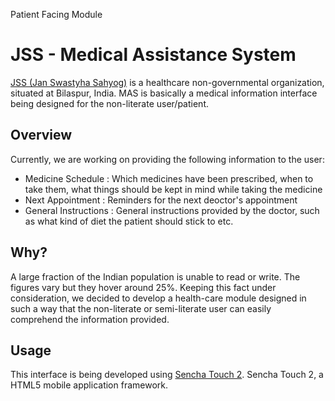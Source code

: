 Patient Facing Module

JSS - Medical Assistance System
=========

[JSS (Jan Swastyha Sahyog)][1] is a healthcare non-governmental organization, situated at Bilaspur, India. MAS is basically a medical information interface being designed for the non-literate user/patient.


Overview
--------

Currently, we are working on providing the following information to the user:
- Medicine Schedule : Which medicines have been prescribed, when to take them, what things should be kept in mind while taking the medicine
- Next Appointment : Reminders for the next deoctor's appointment
- General Instructions : General instructions provided by the doctor, such as what kind of diet the patient should stick to etc.


Why?
----

A large fraction of the Indian population is unable to read or write. The figures vary but they hover around 25%. Keeping this fact under consideration, we decided to develop a health-care module designed in such a way that the non-literate or semi-literate user can easily comprehend the information provided.

Usage
-----

This interface is being developed using [Sencha Touch 2][2]. Sencha Touch 2, a HTML5 mobile application framework.

[1]: http://jssbilaspur.org/about/
[2]: http://www.sencha.com/products/touch